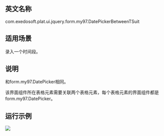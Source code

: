 ## 英文名称 ##

com.exedosoft.plat.ui.jquery.form.my97.DatePickerBetweenTSuit

## 适用场景 ##

录入一个时间段。

## 说明 ##

和form.my97.DatePicker相同。

该界面组件所在表格元素需要关联两个表格元素，每个表格元素的界面组件都是form.my97.DatePicker。



## 运行示例 ##


<img src='http://eeplat.googlecode.com/files/t_timebetween.png' />